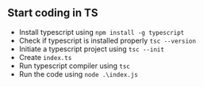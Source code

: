 ## Start coding in TS

- Install typescript using `npm install -g typescript`
- Check if typescript is installed properly `tsc --version`
- Initiate a typescript project using `tsc --init`
- Create `index.ts`
- Run typescript compiler using `tsc`
- Run the code using `node .\index.js`
